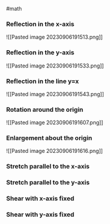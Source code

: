#math 

### Reflection in the x-axis

![[Pasted image 20230906191513.png]]
### Reflection in the y-axis

![[Pasted image 20230906191533.png]]
### Reflection in the line y=x

![[Pasted image 20230906191543.png]]

### Rotation around the origin

![[Pasted image 20230906191607.png]]
### Enlargement about the origin

![[Pasted image 20230906191616.png]]

### Stretch parallel to the x-axis



### Stretch parallel to the y-axis

### Shear with x-axis fixed

### Shear with y-axis fixed



